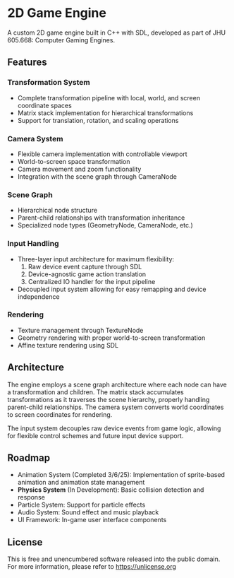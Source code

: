 # 2D Game Engine

A custom 2D game engine built in C++ with SDL, developed as part of JHU 605.668: Computer Gaming Engines.

## Features

### Transformation System
- Complete transformation pipeline with local, world, and screen coordinate spaces
- Matrix stack implementation for hierarchical transformations
- Support for translation, rotation, and scaling operations

### Camera System
- Flexible camera implementation with controllable viewport
- World-to-screen space transformation
- Camera movement and zoom functionality
- Integration with the scene graph through CameraNode

### Scene Graph
- Hierarchical node structure
- Parent-child relationships with transformation inheritance
- Specialized node types (GeometryNode, CameraNode, etc.)

### Input Handling
- Three-layer input architecture for maximum flexibility:
  1. Raw device event capture through SDL
  2. Device-agnostic game action translation
  3. Centralized IO handler for the input pipeline
- Decoupled input system allowing for easy remapping and device independence

### Rendering
- Texture management through TextureNode
- Geometry rendering with proper world-to-screen transformation
- Affine texture rendering using SDL

## Architecture

The engine employs a scene graph architecture where each node can have a transformation and children. The matrix stack accumulates transformations as it traverses the scene hierarchy, properly handling parent-child relationships. The camera system converts world coordinates to screen coordinates for rendering.

The input system decouples raw device events from game logic, allowing for flexible control schemes and future input device support.

## Roadmap

- Animation System (Completed 3/6/25): Implementation of sprite-based animation and animation state management
- **Physics System** (In Development): Basic collision detection and response
- Particle System: Support for particle effects
- Audio System: Sound effect and music playback
- UI Framework: In-game user interface components

## License

This is free and unencumbered software released into the public domain.
For more information, please refer to <https://unlicense.org>

